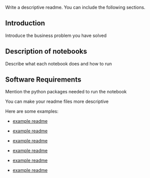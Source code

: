 Write a descriptive readme. You can include the following sections.

## Introduction
Introduce the business problem you have solved

## Description of notebooks
Describe what each notebook does and how to run

## Software Requirements
Mention the python packages needed to run the notebook

You can make your readme files more descriptive

Here are some examples:

- [example readme](https://github.com/ohumkar/Libcam)

- [example readme](https://github.com/Wittline/uber-expenses-tracking)

- [example readme](https://github.com/washingtonpost/data-police-shootings)

- [example readme](https://github.com/Gunnvant/autocomplete_ngrams)

- [example readme](https://github.com/Gunnvant/calendar_parser)

- [example readme](https://github.com/Gunnvant/model_deploy)
